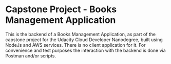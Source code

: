# Capstone Project - Books Management Application

This is the backend of a Books Management Application, as part of the capstone project for the Udacity Cloud Developer
Nanodegree, built using NodeJs and AWS services. There is no client application for it. For convenience and test
purposes the interaction with the backend is done via Postman and/or scripts.